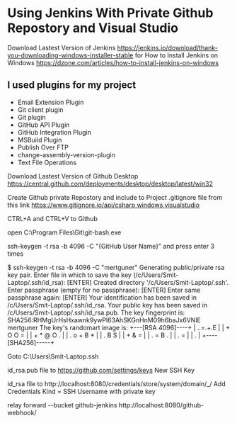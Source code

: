 #  Using Jenkins With Private Github Repostory and Visual Studio


Download Lastest Version of Jenkins https://jenkins.io/download/thank-you-downloading-windows-installer-stable
for How to Install Jenkins on Windows https://dzone.com/articles/how-to-install-jenkins-on-windows

## I used plugins for my project
* Email Extension Plugin
* Git client plugin
* Git plugin
* GitHub API Plugin
* GitHub Integration Plugin
* MSBuild Plugin
* Publish Over FTP
* change-assembly-version-plugin
* Text File Operations

Download Lastest Version of Github Desktop https://central.github.com/deployments/desktop/desktop/latest/win32

Create Github private Repostory and include to Project .gitignore file from this link https://www.gitignore.io/api/csharp,windows,visualstudio

CTRL+A and CTRL+V to Github

open C:\Program Files\Git\git-bash.exe 

ssh-keygen -t rsa -b 4096 -C "{GitHub User Name}"
and press enter 3 times

$ ssh-keygen -t rsa -b 4096 -C "mertguner"
Generating public/private rsa key pair.
Enter file in which to save the key (/c/Users/Smit-Laptop/.ssh/id_rsa): [ENTER]
Created directory '/c/Users/Smit-Laptop/.ssh'.
Enter passphrase (empty for no passphrase): [ENTER]
Enter same passphrase again: [ENTER]
Your identification has been saved in /c/Users/Smit-Laptop/.ssh/id_rsa.
Your public key has been saved in /c/Users/Smit-Laptop/.ssh/id_rsa.pub.
The key fingerprint is:
SHA256:RHMgUrHsHxawnk9ywPl63AhSKGnHnM09h6baJx6VNlE mertguner
The key's randomart image is:
+---[RSA 4096]----+
|    ..=.+.E      |
|   + O O =       |
|  + * @ O .      |
| . o + B *       |
|    . B S        |
|     + & =       |
|    . = B .      |
|     . =         |
|      .          |
+----[SHA256]-----+

Goto C:\Users\Smit-Laptop\.ssh

id_rsa.pub file to https://github.com/settings/keys New SSH Key

id_rsa file to http://localhost:8080/credentials/store/system/domain/_/      Add Credentials
Kind = SSH Username with private key


relay forward --bucket github-jenkins http://localhost:8080/github-webhook/
